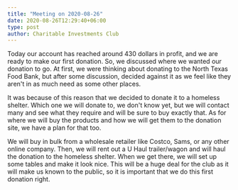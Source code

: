 ```yaml
---
title: "Meeting on 2020-08-26"
date: 2020-08-26T12:29:40+06:00
type: post
author: Charitable Investments Club
---
```

Today our account has reached around 430 dollars in profit, and we are ready to make our first donation. So, we discussed where we wanted our donation to go. At first, we were thinking about donating to the North Texas Food Bank, but after some discussion, decided against it as we feel like they aren't in as much need as some other places. 

It was because of this reason that we decided to donate it to a homeless shelter. Which one we will donate to, we don't know yet, but we will contact many and see what they require and will be sure to buy exactly that. As for where we will buy the products and how we will get them to the donation site, we have a plan for that too. 

We will buy in bulk from a wholesale retailer like Costco, Sams, or any other online company. Then, we will rent out a U Haul trailer/wagon and will haul the donation to the homeless shelter. When we get there, we will set up some tables and make it look nice. This will be a huge deal for the club as it will make us known to the public, so it is important that we do this first donation right. 

